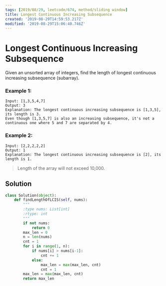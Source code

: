 ```yaml
---
tags: [2019/08/29, leetcode/674, method/sliding window]
title: Longest Continuous Increasing Subsequence
created: '2019-08-29T14:59:53.217Z'
modified: '2019-08-29T15:06:40.746Z'
---
```


# Longest Continuous Increasing Subsequence

Given an unsorted array of integers, find the length of longest continuous increasing subsequence (subarray).

### Example 1:

```
Input: [1,3,5,4,7]
Output: 3
Explanation: The longest continuous increasing subsequence is [1,3,5], its length is 3.
Even though [1,3,5,7] is also an increasing subsequence, it's not a continuous one where 5 and 7 are separated by 4.
```

### Example 2:

```
Input: [2,2,2,2,2]
Output: 1
Explanation: The longest continuous increasing subsequence is [2], its length is 1.
```

> Length of the array will not exceed 10,000.


## Solution

```python
class Solution(object):
    def findLengthOfLCIS(self, nums):
        """
        :type nums: List[int]
        :rtype: int
        """
        if not nums:
            return 0
        max_len = 0
        n = len(nums)
        cnt = 1
        for i in range(1, n):
            if nums[i] > nums[i-1]:
                cnt += 1
            else:
                max_len = max(max_len, cnt)
                cnt = 1
        max_len = max(max_len, cnt)
        return max_len
```
